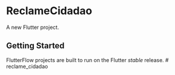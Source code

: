 # ReclameCidadao

A new Flutter project.

## Getting Started

FlutterFlow projects are built to run on the Flutter _stable_ release.
#   r e c l a m e _ c i d a d a o  
 